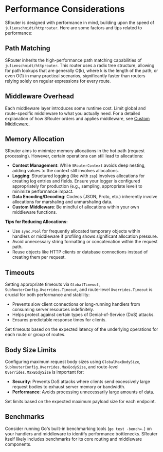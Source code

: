 # Performance Considerations

SRouter is designed with performance in mind, building upon the speed of `julienschmidt/httprouter`. Here are some factors and tips related to performance:

## Path Matching

SRouter inherits the high-performance path matching capabilities of `julienschmidt/httprouter`. This router uses a radix tree structure, allowing for path lookups that are generally O(k), where k is the length of the path, or even O(1) in many practical scenarios, significantly faster than routers relying solely on regular expressions for every route.

## Middleware Overhead

Each middleware layer introduces some runtime cost. Limit global and route-specific middleware to what you actually need. For a detailed explanation of how SRouter orders and applies middleware, see [Custom Middleware](./middleware.md#middleware-execution-order).

## Memory Allocation

SRouter aims to minimize memory allocations in the hot path (request processing). However, certain operations can still lead to allocations:

-   **Context Management**: While `SRouterContext` avoids deep nesting, adding values to the context still involves allocations.
-   **Logging**: Structured logging (like with `zap`) involves allocations for creating log entries and fields. Ensure your logger is configured appropriately for production (e.g., sampling, appropriate level) to minimize performance impact.
-   **Data Encoding/Decoding**: Codecs (JSON, Proto, etc.) inherently involve allocations for marshaling and unmarshaling data.
-   **Custom Middleware**: Be mindful of allocations within your own middleware functions.

**Tips for Reducing Allocations:**

-   Use `sync.Pool` for frequently allocated temporary objects within handlers or middleware if profiling shows significant allocation pressure.
-   Avoid unnecessary string formatting or concatenation within the request path.
-   Reuse objects like HTTP clients or database connections instead of creating them per request.

## Timeouts

Setting appropriate timeouts via `GlobalTimeout`, `SubRouterConfig.Overrides.Timeout`, and route-level `Overrides.Timeout` is crucial for both performance and stability:

-   Prevents slow client connections or long-running handlers from consuming server resources indefinitely.
-   Helps protect against certain types of Denial-of-Service (DoS) attacks.
-   Ensures predictable response times for clients.

Set timeouts based on the expected latency of the underlying operations for each route or group of routes.

## Body Size Limits

Configuring maximum request body sizes using `GlobalMaxBodySize`, `SubRouterConfig.Overrides.MaxBodySize`, and route-level `Overrides.MaxBodySize` is important for:

-   **Security**: Prevents DoS attacks where clients send excessively large request bodies to exhaust server memory or bandwidth.
-   **Performance**: Avoids processing unnecessarily large amounts of data.

Set limits based on the expected maximum payload size for each endpoint.

## Benchmarks

Consider running Go's built-in benchmarking tools (`go test -bench=.`) on your handlers and middleware to identify performance bottlenecks. SRouter itself likely includes benchmarks for its core routing and middleware components.
